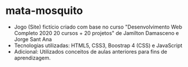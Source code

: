 # mata-mosquito
- Jogo (Site) fictício criado com base no curso "Desenvolvimento Web Completo 2020 20 cursos + 20 projetos" de Jamilton Damasceno e Jorge Sant Ana
- Tecnologias utilizadas: HTML5, CSS3, Boostrap 4 (CSS) e JavaScript
- Adicional: Utilizados conceitos de aulas anteriores para fins de aprendizagem.
